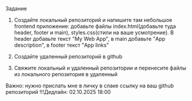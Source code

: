Задание

1. Создайте локальный репозиторий и напишите там небольшое frontend приложение: добавьте файлы index.html(добавьте туда header, footer и main), styles.css(стили на ваше усмотрение). В header добавьте текст "My Web App", в main добавьте "App description", в footer текст "App links"

2. Создайте удаленный репозиторий в github

3. Свяжите локальный и удаленный репозитории и перенесите файлы из локального репозитория в удаленный

Важно: нужно прислать мне в личку в слаке ссылку на ваш github репозиторий
!!!Дедлайн: 02.10.2025 18:00